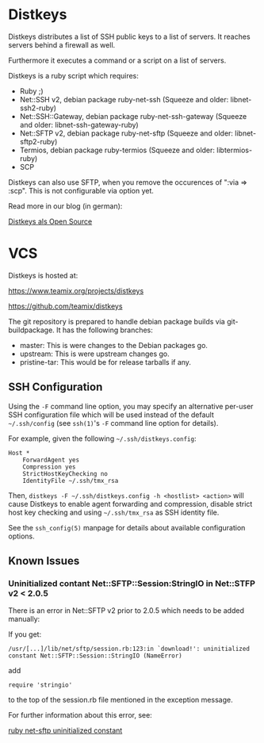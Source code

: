 Distkeys
========
Distkeys distributes a list of SSH public keys to a list of servers. It
reaches servers behind a firewall as well.

Furthermore it executes a command or a script on a list of servers.

Distkeys is a ruby script which requires:

* Ruby ;)
* Net::SSH v2, debian package ruby-net-ssh
  (Squeeze and older: libnet-ssh2-ruby)
* Net::SSH::Gateway, debian package ruby-net-ssh-gateway
  (Squeeze and older: libnet-ssh-gateway-ruby)
* Net::SFTP v2, debian package ruby-net-sftp
  (Squeeze and older: libnet-sftp2-ruby)
* Termios, debian package ruby-termios
  (Squeeze and older: libtermios-ruby)
* SCP

Distkeys can also use SFTP, when you remove the occurences of
":via => :scp". This is not configurable via option yet.

Read more in our blog (in german):

[Distkeys als Open Source](http://blog.teamix.de/2013/10/06/distkeys-als-open-source/)


VCS
===

Distkeys is hosted at:

https://www.teamix.org/projects/distkeys

https://github.com/teamix/distkeys

The git repository is prepared to handle debian package builds via
git-buildpackage. It has the following branches:

* master: This is were changes to the Debian packages go.
* upstream: This is were upstream changes go.
* pristine-tar: This would be for release tarballs if any.


SSH Configuration
-----------------

Using the `-F` command line option, you may specify an alternative
per-user SSH configuration file which will be used instead of the default
`~/.ssh/config` (see `ssh(1)`'s `-F` command line option for details).

For example, given the following `~/.ssh/distkeys.config`:

	Host *
		ForwardAgent yes
		Compression yes
		StrictHostKeyChecking no
		IdentityFile ~/.ssh/tmx_rsa

Then, `distkeys -F ~/.ssh/distkeys.config -h <hostlist> <action>`
will cause Distkeys to enable agent forwarding and compression, disable
strict host key checking and using `~/.ssh/tmx_rsa` as SSH identity file.

See the `ssh_config(5)` manpage for details about available configuration
options.


Known Issues
------------

### Uninitialized contant Net::SFTP::Session:StringIO in Net::STFP v2 < 2.0.5
There is an error in Net::SFTP v2 prior to 2.0.5 which needs to be added
manually:

If you get:

	/usr/[...]/lib/net/sftp/session.rb:123:in `download!': uninitialized constant Net::SFTP::Session::StringIO (NameError) 

add

	require 'stringio'

to the top of the session.rb file mentioned in the exception message.

For further information about this error, see:

[ruby net-sftp uninitialized constant](http://toblog.bryans.org/2010/08/19/ruby-net-sftp-uninitialized-constant)


